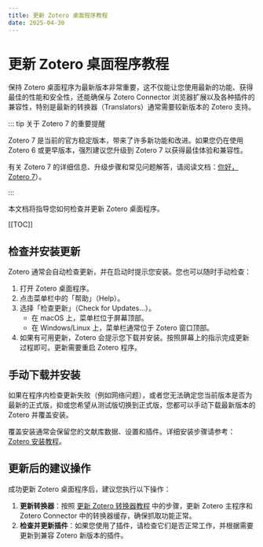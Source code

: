```yaml
---
title: 更新 Zotero 桌面程序教程
date: 2025-04-30
---
```


# 更新 Zotero 桌面程序教程

保持 Zotero 桌面程序为最新版本非常重要，这不仅能让您使用最新的功能、获得最佳的性能和安全性，还能确保与 Zotero Connector 浏览器扩展以及各种插件的兼容性，特别是最新的转换器（Translators）通常需要较新版本的 Zotero 支持。

::: tip 关于 Zotero 7 的重要提醒

Zotero 7 是当前的官方稳定版本，带来了许多新功能和改进。如果您仍在使用 Zotero 6 或更早版本，强烈建议您升级到 Zotero 7 以获得最佳体验和兼容性。

有关 Zotero 7 的详细信息、升级步骤和常见问题解答，请阅读文档：[你好，Zotero 7](https://zotero-chinese.com/blog/posts/hello-zotero-7)）。

:::

本文档将指导您如何检查并更新 Zotero 桌面程序。

[[TOC]]

## 检查并安装更新 <Badge text="初级" />

Zotero 通常会自动检查更新，并在启动时提示您安装。您也可以随时手动检查：

1.  打开 Zotero 桌面程序。
2.  点击菜单栏中的「帮助」（Help）。
3.  选择「检查更新」（Check for Updates...）。
    - 在 macOS 上，菜单栏位于屏幕顶部。
    - 在 Windows/Linux 上，菜单栏通常位于 Zotero 窗口顶部。
4.  如果有可用更新，Zotero 会提示您下载并安装。按照屏幕上的指示完成更新过程即可。更新需要重启 Zotero 程序。

## 手动下载并安装 <Badge text="初级" />

如果在程序内检查更新失败（例如网络问题），或者您无法确定您当前版本是否为最新的正式版，抑或您希望从测试版切换到正式版，您都可以手动下载最新版本的 Zotero 并覆盖安装。

覆盖安装通常会保留您的文献库数据、设置和插件。详细安装步骤请参考：[Zotero 安装教程](../../install.md#主程序-pc)。

## 更新后的建议操作

成功更新 Zotero 桌面程序后，建议您执行以下操作：

1.  **更新转换器**：按照 [更新 Zotero 转换器教程](../asstes/tutorial-update-translators.md) 中的步骤，更新 Zotero 主程序和 Zotero Connector 中的转换器缓存，确保抓取功能正常。
2.  **检查并更新插件**：如果您使用了插件，请检查它们是否正常工作，并根据需要更新到兼容 Zotero 新版本的插件。
